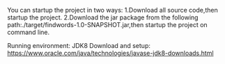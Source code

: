 You can startup the project in two ways:
1.Download all source code,then startup the project.
2.Download the jar package from the following path:./target/findwords-1.0-SNAPSHOT.jar,then startup the project on command line.

Running environment: JDK8
Download and setup:
https://www.oracle.com/java/technologies/javase-jdk8-downloads.html
